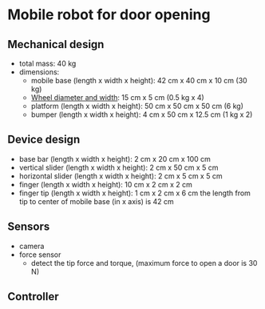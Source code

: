 # Mobile robot for door opening

## Mechanical design
- total mass: 40 kg
- dimensions:
  - mobile base (length x width x height): 42 cm x 40 cm x 10 cm (30 kg)
  - [Wheel diameter and width](https://dronebotworkshop.com/real-robot-004/): 15 cm x 5 cm (0.5 kg x 4)
  - platform (length x width x height): 50 cm x 50 cm x 50 cm (6 kg)
  - bumper (length x width x height): 4 cm x 50 cm x 12.5 cm (1 kg x 2)

## Device design
- base bar (length x width x height): 2 cm x 20 cm x 100 cm
- vertical slider (length x width x height): 2 cm x 50 cm x 5 cm
- horizontal slider (length x width x height): 2 cm x 5 cm x 5 cm
- finger (length x width x height): 10 cm x 2 cm x 2 cm
- finger tip (length x width x height): 1 cm x 2 cm x 6 cm
the length from tip to center of mobile base (in x axis) is 42 cm

## Sensors
- camera
- force sensor
  - detect the tip force and torque, (maximum force to open a door is 30 N)

## Controller
